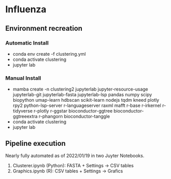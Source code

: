 # Influenza

## Environment recreation

### Automatic Install
- conda env create -f clustering.yml
- conda activate clustering
- jupyter lab

### Manual Install
- mamba create -n clustering2 jupyterlab jupyter-resource-usage jupyterlab-git jupyterlab-fasta jupyterlab-lsp pandas numpy scipy biopython umap-learn hdbscan scikit-learn nodejs tqdm kneed plotly rpy2 python-lsp-server r-languageserver raxml mafft r-base r-irkernel r-tidyverse r-plotly r-ggstar bioconductor-ggtree bioconductor-ggtreeextra r-phangorn bioconductor-tanggle
- conda activate clustering
- jupyter lab

## Pipeline execution

Nearly fully automated as of 2022/01/19 in two Juyter Notebooks.

1. Clusterer.ipynb (Python): FASTA + Settings -> CSV tables
2. Graphics.ipynb (R):  CSV tables + Settings -> Grafics
